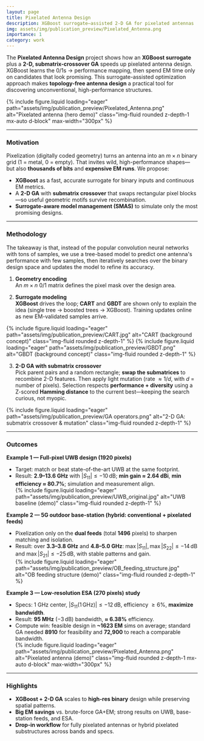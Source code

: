 ```yaml
---
layout: page
title: Pixelated Antenna Design
description: XGBoost surrogate–assisted 2-D GA for pixelated antennas
img: assets/img/publication_preview/Pixelated_Antenna.png
importance: 1
category: work
---
```


The **Pixelated Antenna Design** project shows how an **XGBoost surrogate** plus a **2-D, submatrix-crossover GA** speeds up pixelated antenna design. XGBoost learns the 0/1s → performance mapping, then spend EM time only on candidates that look promising. This surrogate-assisted optimization approach makes **topology-free antenna design** a practical tool for discovering unconventional, high-performance structures.

{% include figure.liquid loading="eager" path="assets/img/publication_preview/Pixelated_Antenna.png" alt="Pixelated antenna (hero demo)" class="img-fluid rounded z-depth-1 mx-auto d-block" max-width="300px" %}

---

### Motivation

Pixelization (digitally coded geometry) turns an antenna into an $m \times n$ binary grid (1 = metal, 0 = empty). That invites wild, high-performance shapes—but also **thousands of bits** and **expensive EM runs**. We propose:

- **XGBoost** as a fast, accurate surrogate for binary inputs and continuous EM metrics.  
- A **2-D GA** with **submatrix crossover** that swaps rectangular pixel blocks—so useful geometric motifs survive recombination.  
- **Surrogate-aware model management (SMAS)** to simulate only the most promising designs.

---

### Methodology
The takeaway is that, instead of the popular convolution neural networks with tons of samples, we use a tree-based model to predict one antenna's performance with few samples, then iteratively searches over the binary design space and updates the model to refine its accuracy.

1) **Geometry encoding**  
An $m \times n$ 0/1 matrix defines the pixel mask over the design area.

2) **Surrogate modeling**  
**XGBoost** drives the loop; **CART** and **GBDT** are shown only to explain the idea (single tree → boosted trees → XGBoost). Training updates online as new EM-validated samples arrive.

{% include figure.liquid loading="eager" path="assets/img/publication_preview/CART.jpg" alt="CART (background concept)" class="img-fluid rounded z-depth-1" %}
{% include figure.liquid loading="eager" path="assets/img/publication_preview/GBDT.png" alt="GBDT (background concept)" class="img-fluid rounded z-depth-1" %}

3) **2-D GA with submatrix crossover**  
Pick parent pairs and a random rectangle; **swap the submatrices** to recombine 2-D features. Then apply light mutation (rate $\approx 1/d$, with $d$ = number of pixels). Selection respects **performance + diversity** using a Z-scored **Hamming distance** to the current best—keeping the search curious, not myopic.

{% include figure.liquid loading="eager" path="assets/img/publication_preview/GA operators.png" alt="2-D GA: submatrix crossover & mutation" class="img-fluid rounded z-depth-1" %}

---

### Outcomes

**Example 1 — Full-pixel UWB design (1920 pixels)**  
- Target: match or beat state-of-the-art UWB at the same footprint.  
- Result: **2.9–13.6 GHz** with $\lvert S_{11}\rvert \le -10\,\text{dB}$; **min gain ≈ 2.64 dBi**, **min efficiency ≈ 80.7%**; simulation and measurement align.  
{% include figure.liquid loading="eager" path="assets/img/publication_preview/UWB_original.jpg" alt="UWB baseline (demo)" class="img-fluid rounded z-depth-1" %}

**Example 2 — 5G outdoor base-station (hybrid: conventional + pixelated feeds)**  
- Pixelization only on the **dual feeds** (total **1496** pixels) to sharpen matching and isolation.  
- Result: over **3.3–3.8 GHz** and **4.8–5.0 GHz**: $\max \lvert S_{11}\rvert, \max \lvert S_{22}\rvert \le -14\,\text{dB}$ and $\max \lvert S_{21}\rvert \le -25\,\text{dB}$, with stable patterns and gain.  
{% include figure.liquid loading="eager" path="assets/img/publication_preview/OB_feeding_structure.jpg" alt="OB feeding structure (demo)" class="img-fluid rounded z-depth-1" %}

**Example 3 — Low-resolution ESA (270 pixels) study**  
- Specs: 1 GHz center, $\lvert S_{11}(1\,\text{GHz})\rvert \le -12\,\text{dB}$, efficiency $\ge 6\%$, **maximize bandwidth**.  
- Result: **95 MHz** $(-3\,\text{dB})$ bandwidth, **≈ 6.38%** efficiency.  
- Compute win: feasible design in **~1623 EM** sims on average; standard GA needed **8910** for feasibility and **72,900** to reach a comparable bandwidth.  
{% include figure.liquid loading="eager" path="assets/img/publication_preview/Pixelated_Antenna.png" alt="Pixelated antenna (demo)" class="img-fluid rounded z-depth-1 mx-auto d-block" max-width="300px" %}

---

### Highlights

- **XGBoost + 2-D GA** scales to **high-res binary** design while preserving spatial patterns.  
- **Big EM savings** vs. brute-force GA+EM; strong results on UWB, base-station feeds, and ESA.  
- **Drop-in workflow** for fully pixelated antennas or hybrid pixelated substructures across bands and specs.
